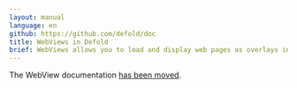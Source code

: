 ```yaml
---
layout: manual
language: en
github: https://github.com/defold/doc
title: WebViews in Defold
brief: WebViews allows you to load and display web pages as overlays in your games. They can also run user supplied JavaScript in the background. This manual explains Defold's official WebView extension, API and functionality.
---
```


The WebView documentation [has been moved](/extension-webview).
